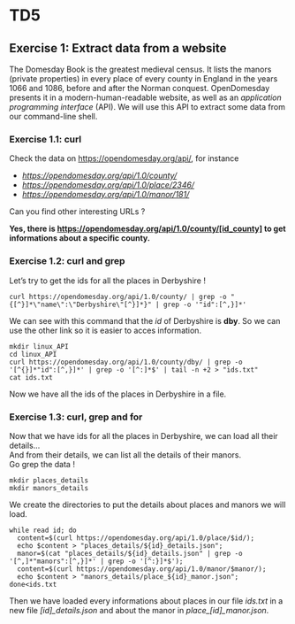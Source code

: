 # TD5
## Exercise 1: Extract data from a website
The Domesday Book is the greatest medieval census. It lists the manors (private properties) in every place of every county in England in the years 1066 and 1086, before and after the Norman conquest. OpenDomesday presents it in a modern-human-readable website, as well as an *application programming interface* (API). We will use this API to extract some data from our command-line shell.

### Exercise 1.1: curl

Check the data on https://opendomesday.org/api/, for instance
- *https://opendomesday.org/api/1.0/county/*
- *https://opendomesday.org/api/1.0/place/2346/*
- *https://opendomesday.org/api/1.0/manor/181/*

Can you find other interesting URLs ?

**Yes, there is https://opendomesday.org/api/1.0/county/[id_county] to get informations about a specific county.**

### Exercise 1.2: curl and grep
Let’s try to get the ids for all the places in Derbyshire !
```
curl https://opendomesday.org/api/1.0/county/ | grep -o "{[^}]*\"name\":\"Derbyshire\"[^}]*}" | grep -o '"id":[^,}]*'
```
We can see with this command that the *id* of Derbyshire is **dby**. So we can use the other link so it is easier to acces information.
```
mkdir linux_API
cd linux_API
curl https://opendomesday.org/api/1.0/county/dby/ | grep -o '[^{}]*"id":[^,}]*' | grep -o '[^:]*$' | tail -n +2 > "ids.txt"
cat ids.txt
```
Now we have all the ids of the places in Derbyshire in a file.

### Exercise 1.3: curl, grep and for
Now that we have ids for all the places in Derbyshire, we can load all their details...<br>
And from their details, we can list all the details of their manors.<br>
Go grep the data !
```
mkdir places_details
mkdir manors_details
```
We create the directories to put the details about places and manors we will load.
```
while read id; do 
  content=$(curl https://opendomesday.org/api/1.0/place/$id/);
  echo $content > "places_details/${id}_details.json";
  manor=$(cat "places_details/${id}_details.json" | grep -o '[^,]*"manors":[^,}]*' | grep -o '[^:}]*$');
  content=$(curl https://opendomesday.org/api/1.0/manor/$manor/);
  echo $content > "manors_details/place_${id}_manor.json";
done<ids.txt
```
Then we have loaded every informations about places in our file *ids.txt* in a new file *[id]_details.json* and about the manor in *place_[id]_manor.json*.
